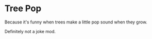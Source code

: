 Tree Pop
========

Because it's funny when trees make a little pop sound when they grow.

Definitely not a joke mod.
